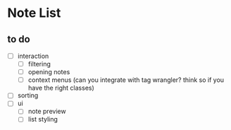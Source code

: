 # Note List

## to do

-   [ ] interaction
    -   [ ] filtering
    -   [ ] opening notes
    -   [ ] context menus (can you integrate with tag wrangler? think so if you have the right classes)
-   [ ] sorting
-   [ ] ui
    -   [ ] note preview
    -   [ ] list styling
